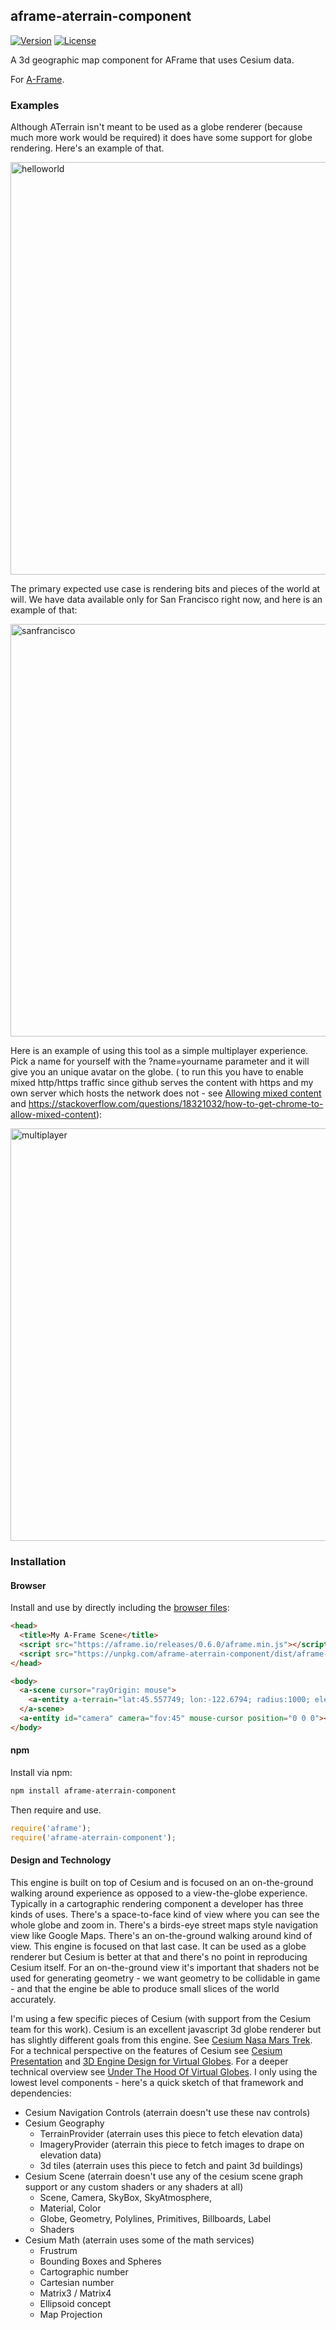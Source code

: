 ## aframe-aterrain-component

[![Version](http://img.shields.io/npm/v/aframe-aterrain-component.svg?style=flat-square)](https://npmjs.org/package/aframe-aterrain-component)
[![License](http://img.shields.io/npm/l/aframe-aterrain-component.svg?style=flat-square)](https://npmjs.org/package/aframe-aterrain-component)

A 3d geographic map component for AFrame that uses Cesium data.

For [A-Frame](https://aframe.io).

### Examples

Although ATerrain isn't meant to be used as a globe renderer (because much more work would be required) it does have some support for globe rendering. Here's an example of that.

<a href="https://anselm.github.io/aterrain/public/helloworld.html">
  <img alt="helloworld" target="_blank" src="https://github.com/anselm/aterrain/blob/master/examples/assets/helloworld.png?raw=true" width="660">
</a>

The primary expected use case is rendering bits and pieces of the world at will. We have data available only for San Francisco right now, and here is an example of that:

<a href="https://anselm.github.io/aterrain/public/sanfrancisco.html">
  <img alt="sanfrancisco" target="_blank" src="https://github.com/anselm/aterrain/blob/master/examples/assets/sanfrancisco.png?raw=true" width="660">
</a>

Here is an example of using this tool as a simple multiplayer experience. Pick a name for yourself with the ?name=yourname parameter and it will give you an unique avatar on the globe. ( to run this you have to enable mixed http/https traffic since github serves the content with https and my own server which hosts the network does not - see <a href="https://kb.iu.edu/d/bdny">Allowing mixed content</a> and <a href="https://stackoverflow.com/questions/18321032/how-to-get-chrome-to-allow-mixed-content">https://stackoverflow.com/questions/18321032/how-to-get-chrome-to-allow-mixed-content</a>):

<a href="https://anselm.github.io/aterrain/public/game.html?name=yourname">
  <img alt="multiplayer" target="_blank" src="https://github.com/anselm/aterrain/blob/master/examples/assets/game.png?raw=true" width="660">
</a>

### Installation

#### Browser

Install and use by directly including the [browser files](dist):

```html
<head>
  <title>My A-Frame Scene</title>
  <script src="https://aframe.io/releases/0.6.0/aframe.min.js"></script>
  <script src="https://unpkg.com/aframe-aterrain-component/dist/aframe-aterrain-component.min.js"></script>
</head>

<body>
  <a-scene cursor="rayOrigin: mouse">
    <a-entity a-terrain="lat:45.557749; lon:-122.6794; radius:1000; elevation:263727982"></a-entity>
  </a-scene>
  <a-entity id="camera" camera="fov:45" mouse-cursor position="0 0 0"></a-entity>
</body>
```

#### npm

Install via npm:

```bash
npm install aframe-aterrain-component
```

Then require and use.

```js
require('aframe');
require('aframe-aterrain-component');
```

#### Design and Technology

This engine is built on top of Cesium and is focused on an on-the-ground walking around experience as opposed to a view-the-globe experience. Typically in a cartographic rendering component a developer has three kinds of uses. There's a space-to-face kind of view where you can see the whole globe and zoom in. There's a birds-eye street maps style navigation view like Google Maps. There's an on-the-ground walking around kind of view. This engine is focused on that last case. It can be used as a globe renderer but Cesium is better at that and there's no point in reproducing Cesium itself. For an on-the-ground view it's important that shaders not be used for generating geometry - we want geometry to be collidable in game - and that the engine be able to produce small slices of the world accurately.

I'm using a few specific pieces of Cesium (with support from the Cesium team for this work). Cesium is an excellent javascript 3d globe renderer but has slightly different goals from this engine. See [Cesium Nasa Mars Trek](https://marstrek.jpl.nasa.gov/). For a technical perspective on the features of Cesium see [Cesium Presentation](https://cesium.com/presentations) and [3D Engine Design for Virtual Globes](https://www.virtualglobebook.com/). For a deeper technical overview see [Under The Hood Of Virtual Globes](https://www.virtualglobebook.com/Under_the_Hood_of_Virtual_Globes.pdf). I only using the lowest level components - here's a quick sketch of that framework and dependencies:

  - Cesium Navigation Controls (aterrain doesn't use these nav controls)
  - Cesium Geography
    - TerrainProvider (aterrain uses this piece to fetch elevation data)
    - ImageryProvider (aterrain this piece to fetch images to drape on elevation data)
    - 3d tiles (aterrain uses this piece to fetch and paint 3d buildings)
  - Cesium Scene (aterrain doesn't use any of the cesium scene graph support or any custom shaders or any shaders at all)
    - Scene, Camera, SkyBox, SkyAtmosphere, 
    - Material, Color
    - Globe, Geometry, Polylines, Primitives, Billboards, Label
    - Shaders
  - Cesium Math (aterrain uses some of the math services)
    - Frustrum
    - Bounding Boxes and Spheres
    - Cartographic number
    - Cartesian number
    - Matrix3 / Matrix4
    - Ellipsoid concept
    - Map Projection
